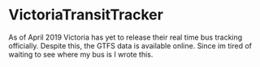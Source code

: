 # VictoriaTransitTracker

As of April 2019 Victoria has yet to release their real time bus tracking officially.  Despite this, the GTFS data is available online. 
Since im tired of waiting to see where my bus is I wrote this.
